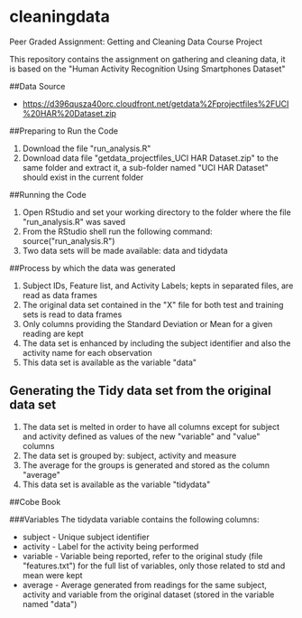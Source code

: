 # cleaningdata
Peer Graded Assignment: Getting and Cleaning Data Course Project

This repository contains the assignment on gathering and cleaning data, it is based on the "Human Activity Recognition Using Smartphones Dataset"

##Data Source
* https://d396qusza40orc.cloudfront.net/getdata%2Fprojectfiles%2FUCI%20HAR%20Dataset.zip

##Preparing to Run the Code
1. Download the file "run_analysis.R"
2. Download data file "getdata_projectfiles_UCI HAR Dataset.zip" to the same folder and extract it, a sub-folder named "UCI HAR Dataset" should exist in the current folder

##Running the Code
1. Open RStudio and set your working directory to the folder where the file "run_analysis.R" was saved
2. From the RStudio shell run the following command: source("run_analysis.R")
3. Two data sets will be made available: data and tidydata

##Process by which the data was generated
1. Subject IDs, Feature list, and Activity Labels; kepts in separated files, are read as data frames
2. The original data set contained in the "X" file for both test and training sets is read to data frames
3. Only columns providing the Standard Deviation or Mean for a given reading are kept
4. The data set is enhanced by including the subject identifier and also the activity name for each observation
5. This data set is available as the variable "data"

## Generating the Tidy data set from the original data set
1. The data set is melted in order to have all columns except for subject and activity defined as values of the new "variable" and "value" columns
2. The data set is grouped by: subject, activity and measure
3. The average for the groups is generated and stored  as the column "average"
4. This data set is available as the variable "tidydata"

##Cobe Book

###Variables
The tidydata variable contains the following columns:
* subject - Unique subject identifier
* activity - Label for the activity being performed
* variable - Variable being reported, refer to the original study (file "features.txt") for the full list of variables, only those related to std and mean were kept
* average - Average generated from readings for the same subject, activity and variable from the original dataset (stored in the variable named "data")
